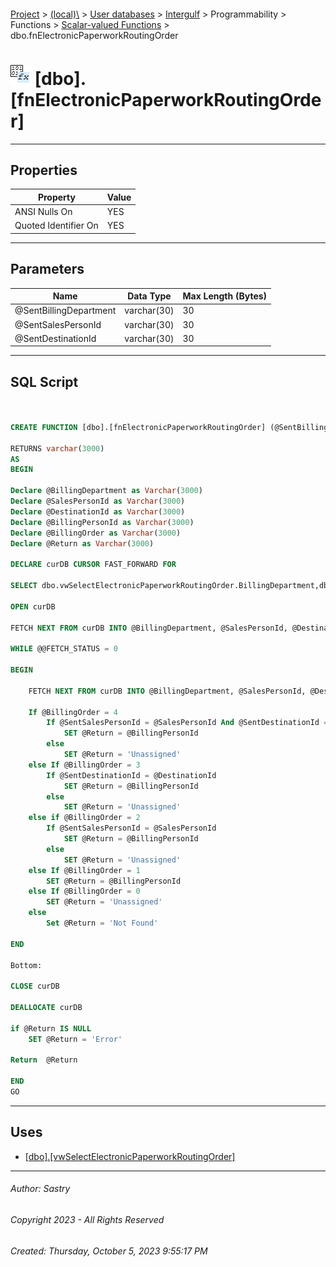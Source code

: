 #### 

[Project](../../../../../../index.md) > [(local)\\](../../../../../index.md) > [User databases](../../../../index.md) > [Intergulf](../../../index.md) > Programmability > Functions > [Scalar-valued Functions](Scalar-valued_Functions.md) > dbo.fnElectronicPaperworkRoutingOrder

# ![Scalar-valued Functions](../../../../../../Images/Function_Scalar32.png) [dbo].[fnElectronicPaperworkRoutingOrder]

---

## <a name="#properties"></a>Properties

| Property | Value |
|---|---|
| ANSI Nulls On | YES |
| Quoted Identifier On | YES |


---

## <a name="#parameters"></a>Parameters

| Name | Data Type | Max Length (Bytes) |
|---|---|---|
| @SentBillingDepartment | varchar(30) | 30 |
| @SentSalesPersonId | varchar(30) | 30 |
| @SentDestinationId | varchar(30) | 30 |


---

## <a name="#sqlscript"></a>SQL Script

```sql


CREATE FUNCTION [dbo].[fnElectronicPaperworkRoutingOrder] (@SentBillingDepartment as Varchar(30),@SentSalesPersonId as Varchar(30),@SentDestinationId as Varchar(30))

RETURNS varchar(3000)
AS
BEGIN

Declare @BillingDepartment as Varchar(3000)
Declare @SalesPersonId as Varchar(3000)
Declare @DestinationId as Varchar(3000)
Declare @BillingPersonId as Varchar(3000)
Declare @BillingOrder as Varchar(3000)
Declare @Return	as Varchar(3000)

DECLARE curDB CURSOR FAST_FORWARD FOR

SELECT dbo.vwSelectElectronicPaperworkRoutingOrder.BillingDepartment,dbo.vwSelectElectronicPaperworkRoutingOrder.SalesPersonId, dbo.vwSelectElectronicPaperworkRoutingOrder.DestinationId, dbo.vwSelectElectronicPaperworkRoutingOrder.BillingPersonId, dbo.vwSelectElectronicPaperworkRoutingOrder.BillingOrder from dbo.vwSelectElectronicPaperworkRoutingOrder where dbo.vwSelectElectronicPaperworkRoutingOrder.BillingDepartment = @SentBillingDepartment ORDER BY dbo.vwSelectElectronicPaperworkRoutingOrder.BillingDepartment, dbo.vwSelectElectronicPaperworkRoutingOrder.BillingOrder DESC

OPEN curDB 

FETCH NEXT FROM curDB INTO @BillingDepartment, @SalesPersonId, @DestinationId, @BillingPersonId, @BillingOrder

WHILE @@FETCH_STATUS = 0

BEGIN

	FETCH NEXT FROM curDB INTO @BillingDepartment, @SalesPersonId, @DestinationId, @BillingPersonId, @BillingOrder

	If @BillingOrder = 4
		If @SentSalesPersonId = @SalesPersonId And @SentDestinationId = @DestinationId
			SET @Return = @BillingPersonId
		else
			SET @Return = 'Unassigned'
	else If @BillingOrder = 3
		If @SentDestinationId = @DestinationId
			SET @Return = @BillingPersonId
		else
			SET @Return = 'Unassigned'
	else if @BillingOrder = 2
		If @SentSalesPersonId = @SalesPersonId
			SET @Return = @BillingPersonId
		else
			SET @Return = 'Unassigned'
	else If @BillingOrder = 1
		SET @Return = @BillingPersonId
	else If @BillingOrder = 0
		SET @Return = 'Unassigned'
	else
		Set @Return = 'Not Found'

END

Bottom:

CLOSE curDB

DEALLOCATE curDB

if @Return IS NULL
	SET @Return = 'Error'

Return  @Return

END
GO

```


---

## <a name="#uses"></a>Uses

* [[dbo].[vwSelectElectronicPaperworkRoutingOrder]](../../../Views/dbo_vwSelectElectronicPaperworkRoutingOrder.md)


---

###### Author:  Sastry

###### Copyright 2023 - All Rights Reserved

###### Created: Thursday, October 5, 2023 9:55:17 PM

